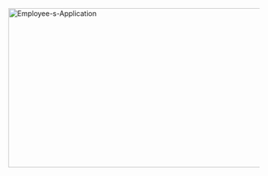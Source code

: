 <img src="https://socialify.git.ci/thobekabovana/Employee-s-Application/image?language=1&owner=1&name=1&stargazers=1&theme=Light" alt="Employee-s-Application" width="640" height="320" />
